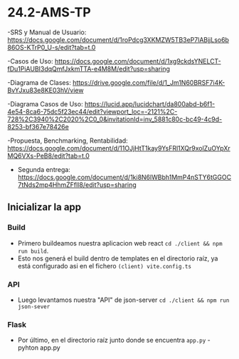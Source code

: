 # 24.2-AMS-TP
 
-SRS y Manual de Usuario: https://docs.google.com/document/d/1roPdcg3XKMZW5TB3eP7lABjjLso6b86OS-KTrP0_U-s/edit?tab=t.0

-Casos de Uso: https://docs.google.com/document/d/1xg9ckdsYNELCT-fDu1PiAUBI3dqQmfJxkmTTA-e4M8M/edit?usp=sharing

-Diagrama de Clases: https://drive.google.com/file/d/1_Jm1N60BRSF7i4K-BvYJxu83e8KE03hV/view

-Diagrama Casos de Uso: https://lucid.app/lucidchart/da800abd-b6f1-4e54-8ca6-75dc5f23ec44/edit?viewport_loc=-2121%2C-728%2C3940%2C2020%2C0_0&invitationId=inv_5881c80c-bc49-4c9d-8253-bf367e78426e

-Propuesta, Benchmarking, Rentabilidad: https://docs.google.com/document/d/11OJjHtT1kay9YsFRl1XQr9xolZuOYpXrMQ6VXs-PeB8/edit?tab=t.0

- Segunda entrega: https://docs.google.com/document/d/1ki8N6lWBbh1MmP4nSTY6tGGOC7tNds2mp4HhmZFfIl8/edit?usp=sharing



## Inicializar la app

### Build
- Primero buildeamos nuestra aplicacion web react `cd ./client && npm run build`. 
- Esto nos generá el build dentro de templates en el directorio raíz, ya está configurado asi en el fichero `(client) vite.config.ts`

### API
- Luego levantamos nuestra "API" de json-server `cd ./client && npm run json-sever`

### Flask
- Por último, en el directorio raíz junto donde se encuentra `app.py` - pyhton app.py
